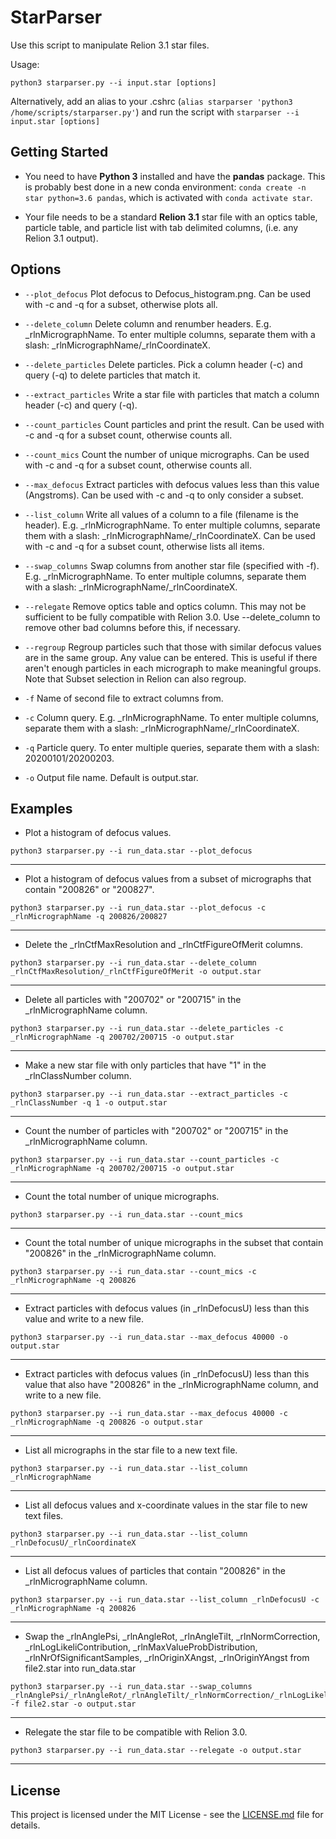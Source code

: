 # StarParser

Use this script to manipulate Relion 3.1 star files.

Usage:

```
python3 starparser.py --i input.star [options]
```

Alternatively, add an alias to your .cshrc (`alias starparser 'python3 /home/scripts/starparser.py'`) and run the script with `starparser --i input.star [options]`	

## Getting Started

* You need to have **Python 3** installed and have the **pandas** package. This is probably best done in a new conda environment: `conda create -n star python=3.6 pandas`, which is activated with `conda activate star`.

* Your file needs to be a standard **Relion 3.1** star file with an optics table, particle table, and particle list with tab delimited columns, (i.e. any Relion 3.1 output).

## Options

* ```--plot_defocus``` Plot defocus to Defocus_histogram.png. Can be used with -c and -q for a subset, otherwise plots all.

* ```--delete_column``` Delete column and renumber headers. E.g. \_rlnMicrographName. To enter multiple columns, separate them with a slash: \_rlnMicrographName/\_rlnCoordinateX.

* ```--delete_particles``` Delete particles. Pick a column header (-c) and query (-q) to delete particles that match it.

* ```--extract_particles``` Write a star file with particles that match a column header (-c) and query (-q).

* ```--count_particles``` Count particles and print the result. Can be used with -c and -q for a subset count, otherwise counts all.

* ```--count_mics``` Count the number of unique micrographs. Can be used with -c and -q for a subset count, otherwise counts all.

* ```--max_defocus``` Extract particles with defocus values less than this value (Angstroms). Can be used with -c and -q to only consider a subset.

* ```--list_column``` Write all values of a column to a file (filename is the header). E.g. \_rlnMicrographName. To enter multiple columns, separate them with a slash: \_rlnMicrographName/\_rlnCoordinateX. Can be used with -c and -q for a subset count, otherwise lists all items.

* ```--swap_columns``` Swap columns from another star file (specified with -f). E.g. \_rlnMicrographName. To enter multiple columns, separate them with a slash: \_rlnMicrographName/\_rlnCoordinateX.

* ```--relegate``` Remove optics table and optics column. This may not be sufficient to be fully compatible with Relion 3.0. Use --delete_column to remove other bad columns before this, if necessary.

* ```--regroup``` Regroup particles such that those with similar defocus values are in the same group. Any value can be entered. This is useful if there aren't enough particles in each micrograph to make meaningful groups. Note that Subset selection in Relion can also regroup.

* ```-f``` Name of second file to extract columns from.

* ```-c``` Column query. E.g. \_rlnMicrographName. To enter multiple columns, separate them with a slash: \_rlnMicrographName/\_rlnCoordinateX.

* ```-q``` Particle query. To enter multiple queries, separate them with a slash: 20200101/20200203.

* ```-o``` Output file name. Default is output.star.

## Examples

* Plot a histogram of defocus values.

```
python3 starparser.py --i run_data.star --plot_defocus
```

---

* Plot a histogram of defocus values from a subset of micrographs that contain "200826" or "200827".

```
python3 starparser.py --i run_data.star --plot_defocus -c _rlnMicrographName -q 200826/200827
```

---

* Delete the \_rlnCtfMaxResolution and \_rlnCtfFigureOfMerit columns.

```
python3 starparser.py --i run_data.star --delete_column _rlnCtfMaxResolution/_rlnCtfFigureOfMerit -o output.star
```

---

* Delete all particles with "200702" or "200715" in the \_rlnMicrographName column.

```
python3 starparser.py --i run_data.star --delete_particles -c _rlnMicrographName -q 200702/200715 -o output.star
```

---

* Make a new star file with only particles that have "1" in the \_rlnClassNumber column.

```
python3 starparser.py --i run_data.star --extract_particles -c _rlnClassNumber -q 1 -o output.star
```

---

* Count the number of particles with "200702" or "200715" in the \_rlnMicrographName column.

```
python3 starparser.py --i run_data.star --count_particles -c _rlnMicrographName -q 200702/200715 -o output.star
```

---

* Count the total number of unique micrographs.

```
python3 starparser.py --i run_data.star --count_mics
```

---

* Count the total number of unique micrographs in the subset that contain "200826" in the \_rlnMicrographName column.

```
python3 starparser.py --i run_data.star --count_mics -c _rlnMicrographName -q 200826
```

---

* Extract particles with defocus values (in \_rlnDefocusU) less than this value and write to a new file.

```
python3 starparser.py --i run_data.star --max_defocus 40000 -o output.star
```

---

* Extract particles with defocus values (in \_rlnDefocusU) less than this value that also have "200826" in the \_rlnMicrographName column, and write to a new file.

```
python3 starparser.py --i run_data.star --max_defocus 40000 -c _rlnMicrographName -q 200826 -o output.star
```

---

* List all micrographs in the star file to a new text file.

```
python3 starparser.py --i run_data.star --list_column _rlnMicrographName
```

---

* List all defocus values and x-coordinate values in the star file to new text files.

```
python3 starparser.py --i run_data.star --list_column _rlnDefocusU/_rlnCoordinateX
```

---

* List all defocus values of particles that contain "200826" in the \_rlnMicrographName column.

```
python3 starparser.py --i run_data.star --list_column _rlnDefocusU -c _rlnMicrographName -q 200826
```

---

* Swap the \_rlnAnglePsi, \_rlnAngleRot, \_rlnAngleTilt, \_rlnNormCorrection, \_rlnLogLikeliContribution, \_rlnMaxValueProbDistribution, \_rlnNrOfSignificantSamples, \_rlnOriginXAngst, \_rlnOriginYAngst from file2.star into run_data.star

```
python3 starparser.py --i run_data.star --swap_columns _rlnAnglePsi/_rlnAngleRot/_rlnAngleTilt/_rlnNormCorrection/_rlnLogLikeliContribution/_rlnMaxValueProbDistribution/_rlnNrOfSignificantSamples/_rlnOriginXAngst/_rlnOriginYAngst -f file2.star -o output.star
```

---

* Relegate the star file to be compatible with Relion 3.0.

```
python3 starparser.py --i run_data.star --relegate -o output.star
```

---


## License

This project is licensed under the MIT License - see the [LICENSE.md](LICENSE.md) file for details.
